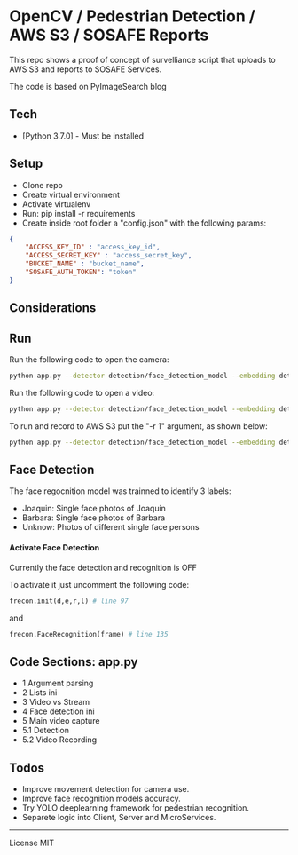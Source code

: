 # OpenCV / Pedestrian Detection / AWS S3 / SOSAFE Reports

This repo shows a proof of concept of survelliance script that uploads to AWS S3 and reports to SOSAFE Services.

The code is based on PyImageSearch blog

## Tech

* [Python 3.7.0] - Must be installed

## Setup
- Clone repo
- Create virtual environment
- Activate virtualenv
- Run: pip install -r requirements
- Create inside root folder a "config.json" with the following params: 

```json
{
	"ACCESS_KEY_ID" : "access_key_id",
	"ACCESS_SECRET_KEY" : "access_secret_key",
	"BUCKET_NAME" : "bucket_name",
	"SOSAFE_AUTH_TOKEN": "token"
}
```

## Considerations

## Run
Run the following code to open the camera:

```sh
python app.py --detector detection/face_detection_model --embedding detection/openface_nn4.small2.v1.t7 --recognizer detection/output/recognizer.pickle --le .\detection\output\le.pickle
```
Run the following code to open a video:

```sh
python app.py --detector detection/face_detection_model --embedding detection/openface_nn4.small2.v1.t7 --recognizer detection/output/recognizer.pickle --le .\detection\output\le.pickle -v video_path
```

To run and record to AWS S3 put the "-r 1" argument, as shown below:

```sh
python app.py --detector detection/face_detection_model --embedding detection/openface_nn4.small2.v1.t7 --recognizer detection/output/recognizer.pickle --le .\detection\output\le.pickle -v ..\petu_silvi.mp4 -r 1
```
## Face Detection
The face regocnition model was trainned to identify 3 labels:
- Joaquin: Single face photos of Joaquin
- Barbara: Single face photos of Barbara
- Unknow: Photos of different single face persons

#### Activate Face Detection
Currently the face detection and recognition is OFF

To activate it just uncomment the following code:

```py
frecon.init(d,e,r,l) # line 97
```

and

```py
frecon.FaceRecognition(frame) # line 135
```

## Code Sections: app.py

- 1 Argument parsing
- 2 Lists ini
- 3 Video vs Stream
- 4 Face detection ini
- 5 Main video capture
- 5.1 Detection
- 5.2 Video Recording

## Todos

 - Improve movement detection for camera use.
 - Improve face recognition models accuracy.
 - Try YOLO deeplearning framework for pedestrian recognition.
 - Separete logic into Client, Server and MicroServices.
 
----

License MIT

